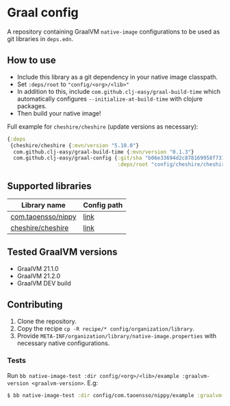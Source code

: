 # Graal config

A repository containing GraalVM `native-image` configurations to be used as git
libraries in `deps.edn`.

## How to use

- Include this library as a git dependency in your native image classpath.
- Set `:deps/root` to `"config/<org>/<lib>"`
- In addition to this, include `com.github.clj-easy/graal-build-time` which automatically configures `--initialize-at-build-time` with clojure packages.
- Then build your native image!

Full example for `cheshire/cheshire` (update versions as necessary):

``` clojure
{:deps
 {cheshire/cheshire {:mvn/version "5.10.0"}
  com.github.clj-easy/graal-build-time {:mvn/version "0.1.3"}
  com.github.clj-easy/graal-config {:git/sha "b06e33694d2c878169958f7317ea01d9c0353ab4"
                                    :deps/root "config/cheshire/cheshire"}}}
```


## Supported libraries

  | Library name                                            | Config path                         |
  |---------------------------------------------------------|-------------------------------------|
  | [com.taoensso/nippy](https://github.com/ptaoussanis/nippy)  | [link](./config/com.taoensso/nippy) |
  | [cheshire/cheshire](https://github.com/dakrone/cheshire)    | [link](./config/cheshire/cheshire)  |

## Tested GraalVM versions

   - GraalVM 21.1.0
   - GraalVM 21.2.0
   - GraalVM DEV build

## Contributing

1. Clone the repository.
2. Copy the recipe `cp -R recipe/* config/organization/library`.
3. Provide `META-INF/organization/library/native-image.properties` with necessary native configurations.

### Tests

Run `bb native-image-test :dir config/<org>/<lib>/example :graalvm-version <graalvm-version>`.
E.g:

``` clojure
$ bb native-image-test :dir config/com.taoensso/nippy/example :graalvm-version 21.1.2`.
```
